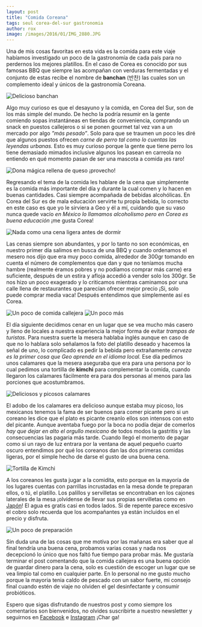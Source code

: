 ```yaml
---
layout: post
title: "Comida Coreana"
tags: seul corea-del-sur gastronomia
author: rox
image: /images/2016/01/IMG_2880.JPG
---
```


Una de mis cosas favoritas en esta vida es la comida para este viaje habíamos investigado un poco de la gastronomía de cada país para no perdernos los mejores platillos. En el caso de Corea es conocido por sus famosas BBQ que siempre las acompañan con verduras fermentadas y el conjunto de estas recibe el nombre de **banchan** (반찬) las cuales son un complemento ideal y únicos de la gastronomía Coreana.

![Delicioso banchan](/images/2016/01/IMG_2548.JPG)

Algo muy curioso es que el desayuno y la comida, en Corea del Sur, son de los más simple del mundo. De hecho la podría resumir en la gente comiendo sopas instantáneas en tiendas de conveniencia, comprando un snack en puestos callejeros o si se ponen gourmet tal vez van a un mercado por algo *”más pesado”*. Solo para que se traumen un poco les diré que algunos puestos ofrecen *carne de perro tal como lo cuentas las leyendas urbanas.* Esto es muy curioso porque la gente que tiene perro los tiene demasiado mimados inclusive algunos los pasean en carreola no entiendo en qué momento pasan de ser una mascota a comida ¡es raro!

![Dona mágica rellena de queso ¡provecho!](/images/2016/01/IMG_3041.JPG) 

Regresando el tema de la comida les hablare de la cena que simplemente es la comida más importante del día y durante la cual comen y lo hacen en buenas cantidades. Casi siempre acompañada de bebidas alcohólicas. En Corea del Sur es de mala educación servirte tu propia bebida, lo correcto en este caso es que yo le sirviera a Geo y él a mí, cuidando que su vaso nunca quede vacío *en México lo llamamos alcoholismo pero en Corea es buena educación* ¡me gusta Corea!

![Nada como una cena ligera antes de dormir](/images/2016/01/IMG_2883.JPG)

Las cenas siempre son abundantes, y por lo tanto no son económicas, en nuestro primer día salimos en busca de una BBQ y cuando ordenamos el mesero nos dijo que era muy poco comida, alrededor de 300gr tomando en cuenta el número de complementos que dan y que no teníamos mucha hambre (realmente éramos pobres y no podíamos comprar más carne) era suficiente, después de un estira y afloja accedió a vender solo los 300gr. Se nos hizo un poco exagerado y lo criticamos mientras caminamos por una calle llena de restaurantes que parecían ofrecer mejor precio ¡Si, solo puede comprar media vaca! Después entendimos que simplemente así es Corea.

![Un poco de comida callejera](/images/2016/01/IMG_2853.JPG)
![Un poco más](/images/2016/01/IMG_2855.JPG)

El día siguiente decidimos cenar en un lugar que se vea mucho más casero y lleno de locales a nuestra experiencia la mejor forma de evitar *trampas de turistas*.  Para nuestra suerte la mesera hablaba inglés aunque en caso de que no lo hablara solo señalamos la foto del platillo deseado y hacemos la señal de uno, lo complicado es pedir la bebida pero extrañamente *cerveza es la primer cosa que Geo aprende en el idioma local.* Ese día pedimos unos calamares que la mesera aseguraba que era para una persona por lo cual pedimos una tortilla de **kimchi** para complementar la comida, cuando llegaron los calamares fácilmente era para dos personas al menos para las porciones que acostumbramos.

![Deliciosos y picosos calamares](/images/2016/01/IMG_3250.JPG)

El adobo de los calamares era delicioso aunque estaba muy picoso, los mexicanos tenemos la fama de ser buenos para comer picante pero si un coreano les dice que el plato es picante creanlo ellos son intensos con esto del picante. Aunque aventaba fuego por la boca no podía dejar de comerlos *hay que dejar en alto el orgullo mexicano* de todos modos la gastritis y las consecuencias las pagaria más tarde. Cuando llegó el momento de pagar como si un rayo de luz entrara por la ventana de aquel pequeño cuarto oscuro entendimos por qué los coreanos dan las dos primeras comidas ligeras, por el simple hecho de darse el gusto de una buena cena.

![Tortilla de Kimchi](/images/2016/01/IMG_3253.JPG)

A los coreanos les gusta jugar a la comidita, esto porque en la mayoría de los lugares cuentas con parrillas incrustadas en la mesa donde te preparan ellos, o tú, el platillo. Los palillos y servilletas se encontraban en los cajones laterales de la mesa ¡olvídense de llevar sus propias servilletas como en [Japón](/tag/japon)! El agua es gratis casi en todos lados. Si de repente parece excesivo el cobro solo recuerda que los acompañantes ya están incluidos en el precio y disfruta.

![Un poco de preparación](/images/2016/01/IMG_3347.JPG)

Sin duda una de las cosas que me motiva por las mañanas era saber que al final tendría una buena cena, probamos varias cosas y nada nos decepcionó lo único que nos faltó fue tiempo para probar más. Me gustaría terminar el post comentando que la comida callejera es una buena opción de guardar dinero para la cena, solo es cuestión de escoger un lugar que se vea limpio tal como en cualquier parte. En lo personal no me gusto mucho porque la mayoria tenia caldo de pescado con un sabor fuerte, mi consejo final cuando estén de viaje no olviden el gel desinfectante y consumir probióticos.

Espero que sigas disfrutando de nuestros post y como siempre los comentarios son bienvenidos, no olvides suscribirte a nuestro newsletter y seguirnos en [Facebook](https://www.facebook.com/Tamalesconpasaporte/?ref=bookmarks) e [Instagram](https://www.instagram.com/tamales_con_pasaporte/) ¡Char ga!
